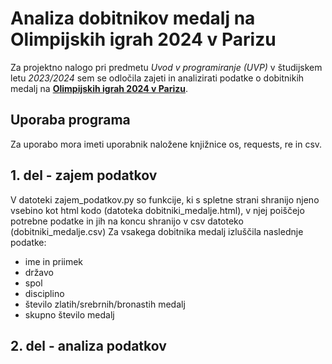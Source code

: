 # Analiza dobitnikov medalj na Olimpijskih igrah 2024 v Parizu
Za projektno nalogo pri predmetu *Uvod v programiranje* *(UVP)* v študijskem letu *2023/2024* sem se odločila zajeti
in analizirati podatke o dobitnikih medalj na [**Olimpijskih igrah 2024 v Parizu**](https://olympics.com/en/paris-2024).

## Uporaba programa
Za uporabo mora imeti uporabnik naložene knjižnice os, requests, re in csv.

## 1. del - zajem podatkov
V datoteki zajem_podatkov.py so funkcije, ki s spletne strani shranijo njeno vsebino kot html kodo (datoteka dobitniki_medalje.html), v njej poiščejo potrebne podatke in jih na koncu shranijo v csv datoteko (dobitniki_medalje.csv)
Za vsakega dobitnika medalj izluščila naslednje podatke:
- ime in priimek
- državo
- spol
- disciplino
- število zlatih/srebrnih/bronastih medalj
- skupno število medalj

## 2. del - analiza podatkov
